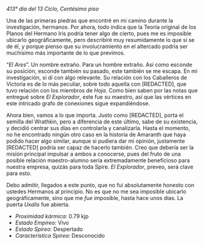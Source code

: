 *413° día del 13 Ciclo, Centésimo piso*

Una de las primeras piedras que encontré en mi camino durante la investigación, hermanos. Por ahora, todo indica que la Teoría original de los Planos del Hermano Iris podría tener algo de cierto, pues me es imposible ubicarlo geográficamente, pero describiré muy resumidamente lo que sí se de él, y porque pienso que su involucramiento en el altercado podría ser muchísimo más importante de lo que previmos.

“*El Ares*”. Un nombre extraño. Para un hombre extraño. Así como esconde su posición, esconde también su pasado, este también se me escapa. En mi investigación, si dí con algo relevante. Su relación con los Caballeros de Victoria es de lo más peculiar, sobre todo aquella con [REDACTED], que tuvo relación con los miembros de *Hoja*. Como bien saben por las notas que entregué sobre *El Explorador*, este fue su maestro, así que las vértices en este intricado grafo de conexiones sigue expandiéndose.

Ahora bien, vamos a lo que importa. Justo como [REDACTED], porta el semilla del Wrathkin, pero a diferencia de este último, sabe de su existencia, y decidió centrar sus días en controlarla y canalizarla. Hasta el momento, no he encontrado ningún otro caso en la historia de Amaranth que haya podido hacer algo similar, aunque si pudiera dar mi opinión, justamente [REDACTED] podría ser capaz de hacerlo también. Creo que debería ser la misión principal impulsar a ambos a conocerse, pues del fruto de una posible relación maestro-alumno sería extremadamente beneficioso para nuestra empresa, quizás para toda Spire. *El Explorador*, preveo, será clave para esto.

Debo admitir, llegados a este punto, que no fui absolutamente honesto con ustedes Hermanos al principio. No es que no me sea imposible ubicarlo geográficamente, sino que me *fue* imposible, hasta hace unos días. La puerta *Uxalis* fue abierta.



- *Proximidad kármica*: 0.79 kjp
- *Estado Empíreo:* Vivo
- *Estado Spíreo:* Despertado
- *Característica Spírea:* Desconocido
